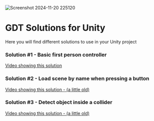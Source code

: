 ![Screenshot 2024-11-20 225120](https://github.com/user-attachments/assets/ad28d3d1-81a8-4369-b8b8-60fa497bf3ab)

# GDT Solutions for Unity
 Here you will find different solutions to use in your Unity project

### Solution #1 - Basic first person controller
[Video showing this solution](https://www.youtube.com/watch?v=C9qj7dz-q-U)

### Solution #2 - Load scene by name when pressing a button
[Video showing this solution - (a little old) ](https://youtu.be/05OfmBIf5os)

### Solution #3 - Detect object inside a collider
[Video showing this solution - (a little old) ](https://www.youtube.com/watch?v=v8gZMi8IJxU)

